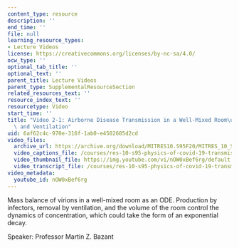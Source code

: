 ```yaml
---
content_type: resource
description: ''
end_time: ''
file: null
learning_resource_types:
- Lecture Videos
license: https://creativecommons.org/licenses/by-nc-sa/4.0/
ocw_type: ''
optional_tab_title: ''
optional_text: ''
parent_title: Lecture Videos
parent_type: SupplementalResourceSection
related_resources_text: ''
resource_index_text: ''
resourcetype: Video
start_time: ''
title: "Video 2-1: Airborne Disease Transmission in a Well-Mixed Room\u2014Respiration\
  \ and Ventilation"
uid: 6af62c4c-970e-316f-1ab0-e4502605d2cd
video_files:
  archive_url: https://archive.org/download/MITRES10.S95F20/MITRES_10_S95F20_0201_300k.mp4
  video_captions_file: /courses/res-10-s95-physics-of-covid-19-transmission-fall-2020/1b273fa8cafe5e049b928c4bc7d95bb0_nOW0xBef6rg.vtt
  video_thumbnail_file: https://img.youtube.com/vi/nOW0xBef6rg/default.jpg
  video_transcript_file: /courses/res-10-s95-physics-of-covid-19-transmission-fall-2020/96bba5ac14cd3f4ebeb0d34fdde45bed_nOW0xBef6rg.pdf
video_metadata:
  youtube_id: nOW0xBef6rg
---
```


Mass balance of virions in a well-mixed room as an ODE. Production by infectors, removal by ventilation, and the volume of the room control the dynamics of concentration, which could take the form of an exponential decay.

Speaker: Professor Martin Z. Bazant

